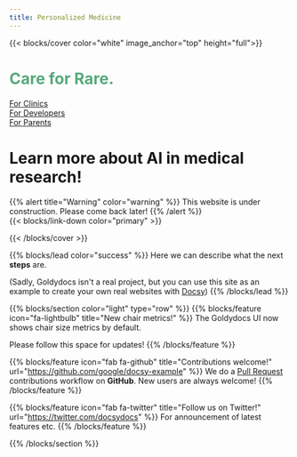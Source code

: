 ```yaml
---
title: Personalized Medicine
---
```


{{< blocks/cover color="white" image_anchor="top" height="full">}}


<div class="container">

<div class ="row">

<h1 style="color:rgb(0, 126, 54); opacity: .65">Care for Rare.</h1>

</div>

<div class="row justify-content-center">
<div class="col-7">
<div class="btn-toolbar mt-5" role="toolbar" aria-label="Toolbar with button groups">
  <div class="btn-group me-2" role="group" aria-label="First group">
    <a type="button" class="btn btn-lg btn-primary me-3 mb-4" target='_top' href="/about">For Clinics <i class="fas fa-arrow-alt-circle-right ms-2"></i></a>
  </div>
  <div class="btn-group me-2" role="group" aria-label="Second group">
    <a type="button" class="btn btn-lg btn-success me-3 mb-4" target='_top' href="/docs">For Developers <i class="fas fa-arrow-alt-circle-right ms-2"></i></a>
  </div>
  <div class="btn-group me-2" role="group" aria-label="Third group">
    <a type="button" class="btn btn-lg btn-primary me-3 mb-4" target='_top' href="/about">For Parents <i class="fas fa-arrow-alt-circle-right ms-2"></i></a>
  </div>
</div>
</div>
</div>



<h1 class="lead mt-5 font-weight-bold display-5">Learn more about AI in medical research!</h1>


<div class="row mt-5">
{{% alert title="Warning" color="warning" %}}
This website is under construction. Please come back later!
{{% /alert %}}
</div>

<div class="row mt-5">
{{< blocks/link-down color="primary" >}}
</div>

</div>

{{< /blocks/cover >}}


{{% blocks/lead color="success" %}}
Here we can describe what the next **steps** are.

(Sadly, Goldydocs isn't a real project, but you can use this site as an example
to create your own real websites with [Docsy](https://docsy.dev))
{{% /blocks/lead %}}


{{% blocks/section color="light" type="row" %}}
{{% blocks/feature icon="fa-lightbulb" title="New chair metrics!" %}}
The Goldydocs UI now shows chair size metrics by default.

Please follow this space for updates!
{{% /blocks/feature %}}


{{% blocks/feature icon="fab fa-github" title="Contributions welcome!" url="https://github.com/google/docsy-example" %}}
We do a [Pull Request](https://github.com/google/docsy-example/pulls) contributions workflow on **GitHub**. New users are always welcome!
{{% /blocks/feature %}}


{{% blocks/feature icon="fab fa-twitter" title="Follow us on Twitter!" url="https://twitter.com/docsydocs" %}}
For announcement of latest features etc.
{{% /blocks/feature %}}


{{% /blocks/section %}}
